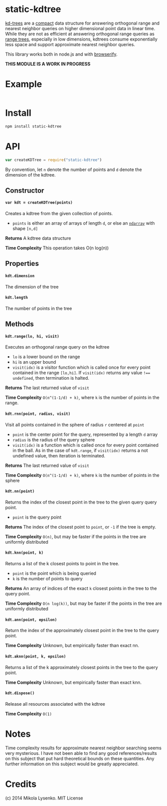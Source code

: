 static-kdtree
=============
[kd-trees](http://en.wikipedia.org/wiki/K-d_tree) are a [compact](http://en.wikipedia.org/wiki/Succinct_data_structure) data structure for answering orthogonal range and nearest neighbor queries on higher dimensional point data in linear time.  While they are not as efficient at answering orthogonal range queries as [range trees](http://en.wikipedia.org/wiki/Range_tree), especially in low dimensions, kdtrees consume exponentially less space and support approximate nearest neighbor queries.

This library works both in node.js and with [browserify](http://browserify.org/).


**THIS MODULE IS A WORK IN PROGRESS**

# Example

```javascript
```

# Install

```sh
npm install static-kdtree
```

# API

```javascript
var createKDTree = require("static-kdtree")
```

By convention, let `n` denote the number of points and `d` denote the dimension of the kdtree.

## Constructor

#### `var kdt = createKDTree(points)`
Creates a kdtree from the given collection of points.

* `points` is either an array of arrays of length `d`, or else an [`ndarray`](https://github.com/mikolalysenko/ndarray) with shape `[n,d]`

**Returns** A kdtree data structure

**Time Complexity** This operation takes O(n log(n))

## Properties

#### `kdt.dimension`
The dimension of the tree

#### `kdt.length`
The number of points in the tree

## Methods

#### `kdt.range(lo, hi, visit)`
Executes an orthogonal range query on the kdtree

* `lo` is a lower bound on the range
* `hi` is an upper bound
* `visit(idx)` is a visitor function which is called once for every point contained in the range `[lo,hi]`. If `visit(idx)` returns any value `!== undefined`, then termination is halted.

**Returns** The last returned value of `visit`

**Time Complexity** `O(n^(1-1/d) + k)`, where `k` is the number of points in the range.

#### `kdt.rnn(point, radius, visit)`
Visit all points contained in the sphere of radius `r` centered at `point`

* `point` is the center point for the query, represented by a length `d` array
* `radius` is the radius of the query sphere
* `visit(idx)` is a function which is called once for every point contained in the ball.  As in the case of `kdt.range`, if `visit(idx)` returns a not undefined value, then iteration is terminated.

**Returns** The last returned value of `visit`

**Time Complexity** `O(n^(1-1/d) + k)`, where `k` is the number of points in the sphere

#### `kdt.nn(point)`
Returns the index of the closest point in the tree to the given query query point.

* `point` is the query point

**Returns** The index of the closest point to `point`, or `-1` if the tree is empty.

**Time Complexity** `O(n)`, but may be faster if the points in the tree are uniformly distributed

#### `kdt.knn(point, k)`
Returns a list of the k closest points to point in the tree.

* `point` is the point which is being queried
* `k` is the number of points to query

**Returns** An array of indices of the exact `k` closest points in the tree to the query point.

**Time Complexity** `O(n log(k))`, but may be faster if the points in the tree are uniformly distributed

#### `kdt.ann(point, epsilon)`
Return the index of the approximately closest point in the tree to the query point.

**Time Complexity** Unknown, but empirically faster than exact nn.

#### `kdt.aknn(point, k, epsilon)`
Returns a list of the k approximately closest points in the tree to the query point.

**Time Complexity** Unknown, but empirically faster than exact knn.

#### `kdt.dispose()`
Release all resources associated with the kdtree

**Time Complexity** `O(1)`

# Notes

Time complexity results for approximate nearest neighbor searching seems very mysterious.  I have not been able to find any good references/results on this subject that put hard theoretical bounds on these quantities.  Any further information on this subject would be greatly appreciated.

# Credits
(c) 2014 Mikola Lysenko. MIT License